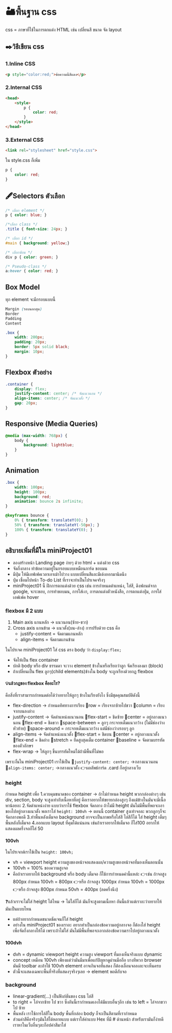 # 🏜️พื้นฐาน css
css = ภาษาที่ใช้ในการตกแต่ง HTML เช่น เปลี่ยนสี ขนาด จัด layout

## ✒️วิธีเขียน css
### 1.Inline CSS
```html
<p style="color:red;">ข้อความนี้สีแดง</p>
```

### 2.Internal CSS
```html
<head>
    <style>
        p {
            color: red;
        }
    </style>
</head>
```

### 3.External CSS
```html
<link rel="stylesheet" href="style.css">
```

ใน style.css ก็เพิ่ม
```css
p {
    color: red;
}
```

## 🖋️Selectors ตัวเลือก
```css
/* เลือก element */
p { color: blue; }

/*เลือก class */
.title { font-size: 24px; }

/* เลือก id */
#main { background: yellow;}

/* เลือกซ้อน */
div p { color: green; }

/* Pseudo-class */
a:hover { color: red; }
```

## Box Model
ทุก element จะมีกรอบแบบนี้
```scss
Margin (รอบนอกสุด)
Border
Padding
Content
```

```css
.box {
    width: 200px;
    padding: 20px;
    border: 5px solid black;
    margin: 10px;
}
```

## Flexbox ตัวอย่าง
```css
.container {
    display: flex;
    justify-content: center; /* จัดแนวนอน */
    align-items: center; /* จัดแนวตั้ง */
    gap: 20px;
}
```

## Responsive (Media Queries)
```css
@media (max-width: 768px) {
    body {
        background: lightblue;
    }
}
```

## Animation
```css
.box {
    width: 100px;
    height: 100px;
    background: red;
    animation: bounce 2s infinite;
}

@keyframes bounce {
    0% { transform: translateY(0); }
    50% { transform: translateY(-50px); }
    100% { transform: translateY(0); }
}
```

## อธิบายเพิ่มที่มีใน miniProject01
- ลองสร้างหน้า Landing page ง่ายๆ ด้วย html + แต่งด้วย css
- จัดกึ่งกลาง ทำข้อความอยู่ในกรอบแบบเหมือนการ์ด ขอบมน
- มีปุ่ม ให้มีเอฟเฟคเวลาเอาเม้าไปวาง แบบเปลี่ยนสีและมีเด้งออกมานิดนึง 
- ปุ่ม เชื่อมไปหน้า To-do List ที่เราจะทำเป็นโปรเจคจริงๆ
- miniProject01 นี้ ฝึกการตกแต่งด้วย css เช่น การกำหนดตำแหน่ง, ใส่สี, ดึงฟอนต์จาก google, จะระขอบ, การทำขอบมน, การใส่เงา, การตกแต่งตัวหนังสือ, การตกแต่งปุ่ม, การใส่เอฟเฟค hover

### flexbox มี 2 แบบ
1. Main axis แกนหลัก → แนวนอน(ซ้าย-ขวา)
2. Cross axis แกนข้าม → แนวตั้ง(บน-ล่าง)
    การปรับด้วย css คือ
    - justify-content = จัดตามแกนหลัก
    - align-items = จัดตามแกนข้าม

ในโปรเจค miniProject01 ใส่ css ตรง body ว่า `display:flex;`
- จัดให้เป็น flex container
- ปกติ body หรือ div ธรรมดา จะวาง element ข้างในหรือเรียกว่าลูก จัดเรียงลงมา (block)
- ถ้าเปลี่ยนเป็น flex ลูกๆ(child elements)ข้างใน body จะถูกเรียงด้วยกฏ flexbox

#### 💡แล้วกฎของ flexbox คืออะไร?
คือสิ่งที่เราสามารถกำหนดต่อได้ว่าอยากให้ลูกๆ ข้างในเรียงยังไง ซึ่งมีชุดคุณสมบัติดังนี้
- flex-direction -> กำหนดทิศทางการเรียง 
    🔹row = เรียงจากซ้ายไปขวา
    🔹column = เรียงจากบนลงล่าง
- justify-content -> จัดตำแหน่งแนวนอน 
    🔹flex-start = ชิดซ้าย
    🔹center = อยู่กลางแนวนอน
    🔹flex-end = ชิดขวา
    🔹space-between = ลูกๆ กระจายเต็มแนวกว้าง (ไม่มีช่องว่างหัวท้าย)
    🔹space-around = กระจายเต็มแนวกว้าง แต่มีช่องว่างรอบๆ ลูก
- align-items -> จัดตำแหน่งแนวตั้ง
    🔹flex-start = ชิดบน
    🔹center = อยู่กลางแนวตั้ง
    🔹flex-end = ชิดล่าง
    🔹stretch = ยืดสูงสุดเต็ม container
    🔹baseline = จัดตามบรรทัดของตัวอักษร
- flex-wrap -> ให้ลูกๆ ขึ้นบรรทัดใหม่ได้ถ้ามีพื้นที่ไม่พอ

เพราะงั้นใน miniProject01 เราใช้เป็น 
    🔹`justify-content: center;` ->กลางแนวนอน
    🔹`align-items: center;` ->กลางแนวตั้ง
    👉ผลลัพธ์การ์ด .card ก็อยู่กลางเว็บ

### height
กำหนด height เพื่อ
1.ควบคุมขนาดของ container -> ถ้าไม่กำหนด height พวกกล่องต่างๆ เช่น div, section, body จะสูงเท่ากับเนื้อหาที่อยู่ คือเราอยากให้ขยายกล่องสูงๆ  ถึงแม้ข้างในมันจะมีเนื้อหาน้อยอะ
2.จัดตำแหน่งง่าย แบบว่าเราใช้ flexbox จัดกลาง ถ้าไม่มี height มันไม่มีพื้นที่พอจะเอาของไปอยู่กลางแนวตั้ง พอเราใส่ `height: 100vh` -> ตอนนี้ container สูงเท่าจอละ พวกลูกๆก็จะจัดกลางพอดี
3.ทำพื้นหลังเต็มจอ background อาจจะเป็นภาพหรือใส่สี ไล่สีก็ได้ ใส่ height เต็มๆ พื้นหลังก็เต็มจอ
4.ออกแบบ layout ที่คุมได้แน่นอน เช่นถ้าเราอยากให้เต็มจอ ก็ใส่100 อยากให้แสดงผลครึ่งจอก็ใส่ 50

#### 100vh
ในโปรเจกต์เราใช้เป็น `height: 100vh;` 
- vh = viewport height ความสูงของหน้าจอแสดงผล/ความสูงของหน้าจอที่มองเห็นตอนนั้น
- 100vh = 100% ของความสูงจอ
- คือถ้าเราอยากให้ background หรือ body เต็มจอ ก็ใช้การกำหนดค่านี้แหล่ะ
👉เช่น ถ้าจอสูง 800px กำหนด 100vh = 800px 
👉หรือ ถ้าจอสูง 1000px กำหนด 100vh = 1000px 
👉หรือ ถ้าจอสูง 800px กำหนด 50vh = 400px  (ลดครึ่งนึง)

❓แล้วเราจะไม่ใส่ height ได้ไหม -> ไม่ใส่ก็ได้ มันก็จะสูงตามเนื้อหา อันนี้แล้วแต่เราอะว่าอยากให้มันเป็นแบบไหน
- แต่ถ้าอยากกำหนดขนาดชัดเจนก็ใส่ height
- อย่างใน miniProject01 ของเราอะ อยากทำเป็นกล่องข้อความอยู่กลางจอ ก็ต้องใส่ height เพื่อจัดกึ่งกลางให้ได้ เพราะถ้าไม่ใส่ มันไม่มีพื้นที่พอจะเอากล่องข้อความเราไปอยู่กลางแนวตั้ง

#### 100dvh
- dvh = dynamic viewport height ความสูง viewport ที่มองเห็นจริงแบบ dynamic
- concept เหมือน 100vh เพียงแต่ว่ามันมีมาเพื่อแก้ปัญหาดูผ่านมือถือ บางทีพวก browser มันมี toolbar ละถ้าใช้ 100vh element อาจเกินจอที่แสดง ก็ต้องเลื่อนจอลงละจะเห็นครบ
- ตัวนี้จะแสดงเฉพาะพื้นที่จริงที่แสดงๆจริงๆเลย -> element พอดีกับจอ

### background
- linear-gradient(...) เป็นฟังก์ชันของ css ไล่สี 
- to right = ไล่จากซ้าย ไป ขวา ซึ่งอันนี้เรากำหนดเองได้มีแบบอื่นๆอีก เช่น to left = ไล่จากขวา ไป ซ้าย
- พื้นหลัง เราใช้การไล่สีใน body พื้นที่กล่อง body ก็จะเป็นสีตามที่เรากำหนด
- ส่วนค่าสีคือจริงๆมันใส่ได้หลายแบบ แต่เราใส่ค่าแบบ Hex ที่มี # ด้านหน้า สำหรับเรามันก็ง่ายดี เราหาในเว็บอื่นๆละก็อปค่าสีมาใส่

